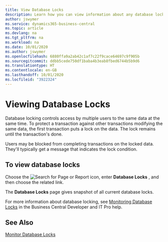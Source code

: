 ```yaml
---
title: View Database Locks
description: Learn how you can view information about any database locks right from the client interface in Business Central.
author: jswymer
ms.service: dynamics365-business-central
ms.topic: article
ms.devlang: na
ms.tgt_pltfrm: na
ms.workload: na
ms.date: 10/01/2020
ms.author: jswymer
ms.openlocfilehash: 6880ffa9a2ab42c1af7c22f9cace64697c9f905b
ms.sourcegitcommit: ddbb5cede750df1baba4b3eab8fbed6744b5b9d6
ms.translationtype: HT
ms.contentlocale: en-GB
ms.lasthandoff: 10/01/2020
ms.locfileid: "3922324"
---
```

# <a name="viewing-database-locks"></a>Viewing Database Locks

Database locking controls access by multiple users to the same data at the same time. To protect a transaction against other transactions modifying the same data, the first transaction puts a lock on the data. The lock remains until the transaction's done.

Users may be blocked from completing transactions on the locked data. They'll typically get a message that indicates the lock condition.

## <a name="to-view-database-locks"></a>To view database locks

Choose the ![Search for Page or Report](media/ui-search/search_small.png "Search for Page or Report icon") icon, enter **Database Locks** , and then choose the related link.

The **Database Locks** page gives snapshot of all current database locks.

For more information about database locking, see [Monitoring Database Locks](/dynamics365/business-central/dev-itpro/administration/monitor-database-locks) in the Business Central Developer and IT Pro help.

## <a name="see-also"></a>See Also

[Monitor Database Locks](/dynamics365/business-central/dev-itpro/administration/monitor-database-locks) 
